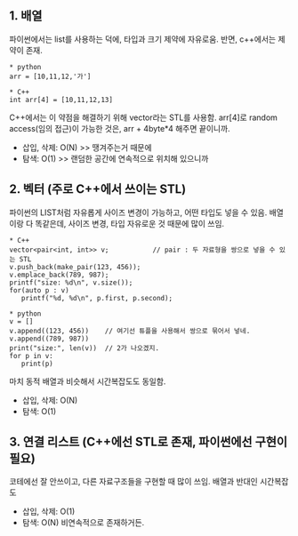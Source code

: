 ## 1. 배열

파이썬에서는 list를 사용하는 덕에, 타입과 크기 제약에 자유로움.
반면, c++에서는 제약이 존재.

```
* python
arr = [10,11,12,'가']

* C++
int arr[4] = [10,11,12,13]
```

C++에서는 이 약점을 해결하기 위해 vector라는 STL를 사용함.
arr[4]로 random access(임의 접근)이 가능한 것은, arr + 4byte*4 해주면 끝이니까.

* 삽입, 삭제: O(N)  >> 땡겨주는거 때문에
* 탐색: O(1)  >>  랜덤한 공간에 연속적으로 위치해 있으니까

## 2. 벡터 (주로 C++에서 쓰이는 STL)

파이썬의 LIST처럼 자유롭게 사이즈 변경이 가능하고, 어떤 타입도 넣을 수 있음.
배열이랑 다 똑같은데, 사이즈 변경, 타입 자유로운 것 때문에 많이 쓰임.

```
* C++
vector<pair<int, int>> v;           // pair : 두 자료형을 쌍으로 넣을 수 있는 STL
v.push_back(make_pair(123, 456));  
v.emplace_back(789, 987);
printf("size: %d\n", v.size());
for(auto p : v)
   printf("%d, %d\n", p.first, p.second);
   
* python
v = []
v.append((123, 456))    // 여기선 튜플을 사용해서 쌍으로 묶어서 넣네. 
v.append((789, 987))
print("size:", len(v))  // 2가 나오겠지.
for p in v:
   print(p)
```

마치 동적 배열과 비슷해서 시간복잡도도 동일함.

* 삽입, 삭제: O(N)
* 탐색: O(1)

## 3. 연결 리스트 (C++에선 STL로 존재, 파이썬에선 구현이 필요)

코테에선 잘 안쓰이고, 다른 자료구조들을 구현할 때 많이 쓰임.
배열과 반대인 시간복잡도 

* 삽입, 삭제: O(1)
* 탐색: O(N)    비연속적으로 존재하거든.
